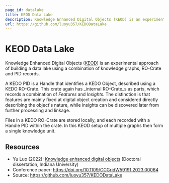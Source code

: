 ```yaml
---
page_id: datalake
title: KEOD Data Lake
description: Knowledge Enhanced Digital Objects (KEOD) is an experimental approach of building a data lake using a combination of knowledge graphs, RO-Crate and PID records.
url: https://github.com/luoyu357/KEDODataLake
---
```


# KEOD Data Lake


Knowledge Enhanced Digital Objects ([KEOD](https://github.com/luoyu357/KEDODataLake)) is an experimental approach of building a data lake using a combination of knowledge graphs, RO-Crate and PID records. 

A KEDO PID is a Handle that identifies a KEDO Object, described using a KEDO RO-Crate. This crate again has _internal RO-Crate_s as parts, which records a combination of _Features_ and _Insights_. The distinction is that features are mainly fixed at digital object creation and considered directly describing the object's nature, while insights can be discovered later from further processing and linkage.

Files in a KEDO RO-Crate are stored locally, and each recorded with a Handle PID within the crate. In this KEOD setup of multiple graphs then form a single knowledge unit.

## Resources

* Yu Luo (2022): [Knowledge enhanced digital objects](https://www.proquest.com/docview/2763290077) (Doctoral dissertation, Indiana University)
* Conference paper: <https://doi.org/10.1109/CCGridW59191.2023.00064>
* Source: <https://github.com/luoyu357/KEDODataLake>

<!--
[![datalake logo](../assets/img/datalake.svg)](https://datalake.org/)

[datalake](https://reliance.rohub.org/) (EXAMPLE-ACRONYM), is a...

datalake uses RO-Crate for ... as ....

datalake works with Project X, .....

![datalake screenshot with RO-Crate(../assets/img/datalake-screenshot.png)


## RO-Crate in datalake

(Show practically how RO-Crate is used, link to profile of RO-Crate, etc.)

The datalake API supports [RO-Crate export](http://datalake.org/docs/ro-crate) as...

datalake also plans to do...

datalake:
```
curl -H "Accept: application/ld+json" https://datalake.com/ro-crate/a72f314d

{
  "@context": { … },
  "@graph": [
   …
    {
      "@id": "./",
      "hasPart": […],
      "@type": "Dataset",
    }
   …
}
```


## Resources

* [datalake Homepage](https://datalake.org/)
* [datalake documentation](https://datalake.org/docs/)
* [RO-Crate profile for datalake](https://datalake.org/crate-profile)
* [datalake Tutorials](https://datalake.org/docs/tutorial)
* [datalake presentation](http://datalake.org/)

## Publications

Alice Land, Bob Bunny (2020):  
**datalake and RO-Crate**.  
_datalake Journal_ **0**(1)
<https://doi.org/10.1234/datalake>  
[[preprint](http://datalake.com/preprint.pdf)]

-->
